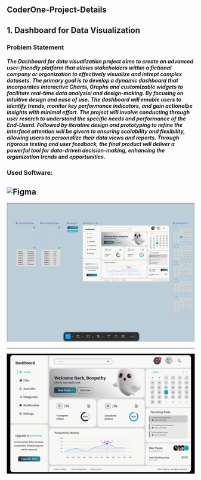 ## CoderOne-Project-Details
## 1. Dashboard for Data Visualization
### Problem Statement
#####       The Dashboard for data visualization project aims to create an advanced user-friendly platform that allows stakeholders within a fictional company or organization to effectively visualize and intrept complex datasets. The primary goal is to develop a dynamic dashboard that incorporates  interactive Charts, Graphs and customizable widgets to facilitate real-time data analysisi and design-making. By focusing on intuitive design and ease of use. The dashboard will emable users to identify trends, monitor key performance indicators, and gain actionalbe insights with minimal effort. The project will involve conducting through user reserch to understand the specific needs and performance of the End-Userd. Followed by iterative design and prototyping to refine the interface attention will be givern to ensuring scalability and flexibility, allowing users to personalize their data views and reports. Through rigorous testing and user feedback, the final product will deliver a powerful tool for data-driven decision-making, enhancing the organization trends and opportunities.

### Used Software: 
![Figma](https://go-skill-icons.vercel.app/api/icons?i=figma)
---

![Dashboard](https://github.com/Boopathy133/CoderOne-Project-1/blob/c6111ae838d26ba5a95cb6ba235d4f7204a1c05d/Dash%20Board/ProtoTyping.png)

---

![ProtoTyping](https://github.com/Boopathy133/CoderOne-Project-1/blob/c6111ae838d26ba5a95cb6ba235d4f7204a1c05d/Dash%20Board/DashBoard.png)
